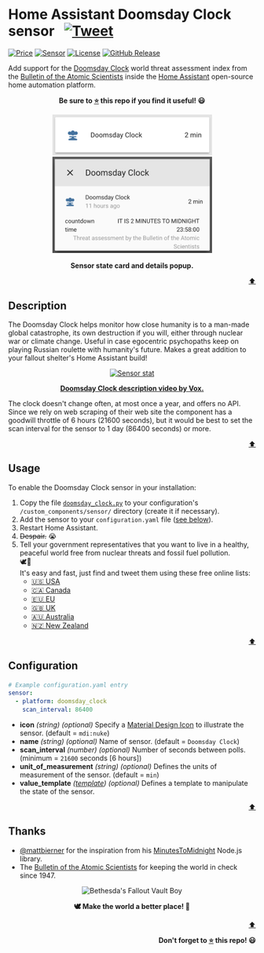 # Home Assistant Doomsday Clock sensor &nbsp; [![Tweet](https://img.shields.io/twitter/url/http/shields.io.svg?style=social)](https://twitter.com/intent/tweet?text=Display%20the%20Doomsday%20Clock%20inside%20your%20fallout%20shelter%27s%20Home%20Assistant!&url=https://github.com/renemarc/home-assistant-doomsday-clock&via=renemarc&hashtags=HomeAssistant,Python,Doomsday,Doomsday_Clock,Peace)

[![Price][img-price]][link-license]
[![Sensor][img-hass]][link-hass]
[![License][img-license]][link-license]
[![GitHub Release][img-github-release]][link-repo]

Add support for the [Doomsday Clock](https://en.wikipedia.org/wiki/Doomsday_Clock) world threat assessment index from the [Bulletin of the Atomic Scientists](https://thebulletin.org/doomsday-clock/) inside the [Home Assistant](https://home-assistant.io/) open-source home automation platform.

<div align="center">
    <p><strong>Be sure to <a href="#" title="star">⭐️</a> this repo if you find it useful! 😃</strong></p>
    <figure>
        <div>
            <img src="screenshot-card.png" alt="Sensor state card" title="Sensor state card" width="325">
            <img src="screenshot-details.png" alt="Sensor details" title="Sensor details" width="325">
        </div>
        <figcaption>
            <p><strong>Sensor state card and details popup.</strong></p>
        </figcaption>
    </figure>
</div>

<p align="right"><a href="#" title="Back to top">⬆️</a></p>


## Description

The Doomsday Clock helps monitor how close humanity is to a man-made global catastrophe, its own destruction if you will, either through nuclear war or climate change. Useful in case egocentric psychopaths keep on playing Russian roulette with humanity's future. Makes a great addition to your fallout shelter's Home Assistant build!

<div align="center">
    <figure>
        <div>
            <a href="https://www.youtube.com/watch?v=jCnWPbn-ZKo"><img src="http://img.youtube.com/vi/jCnWPbn-ZKo/maxresdefault.jpg" alt="Sensor stat" title="Sensor stat" width="400"></a>
        </div>
        <figcaption>
            <p><strong><a href="https://www.youtube.com/watch?v=jCnWPbn-ZKo">Doomsday Clock description video by Vox.</a></strong></strong></p>
        </figcaption>
    </figure>
</div>

The clock doesn't change often, at most once a year, and offers no API. Since we rely on web scraping of their web site the component has a goodwill throttle of 6 hours (21600 seconds), but it would be best to set the scan interval for the sensor to 1 day (86400 seconds) or more.

<p align="right"><a href="#" title="Back to top">⬆️</a></p>


## Usage

To enable the Doomsday Clock sensor in your installation:

1. Copy the file [`doomsday_clock.py`](doomsday_clock.py) to your configuration's `/custom_components/sensor/` directory (create it if necessary). 
2. Add the sensor to your `configuration.yaml` file ([see below](#configuration)).
3. Restart Home Assistant.
4. ~~Despair.~~ 😭
5. Tell your government representatives that you want to live in a healthy, peaceful world free from nuclear threats and fossil fuel pollution.  
    🕊🌱  
    It's easy and fast, just find and tweet them using these free online lists:
    - [🇺🇸 USA](http://www.tweetcongress.org/)
    - [🇨🇦 Canada](http://politwitter.ca/mp_search.php)
    - [🇪🇺 EU](https://twitter.com/europarl_en/lists/all-meps-on-twitter/members)
    - [🇬🇧 UK](https://www.mpsontwitter.co.uk/list)
    - [🇦🇺 Australia](https://twitter.com/mumbletwits/lists/federal-mps/members)
    - [🇳🇿 New Zealand](https://twitter.com/nzparliament/lists/mps)

<p align="right"><a href="#" title="Back to top">⬆️</a></p>


## Configuration

```yaml
# Example configuration.yaml entry
sensor:
  - platform: doomsday_clock
    scan_interval: 86400
```

- **icon** _(string) (optional)_ Specify a [Material Design Icon](https://materialdesignicons.com) to illustrate the sensor. (default = `mdi:nuke`)
- **name** _(string) (optional)_ Name of sensor. (default = `Doomsday Clock`)
- **scan_interval** _(number) (optional)_ Number of seconds between polls. (minimum = `21600` seconds [6 hours])
- **unit_of_measurement** _(string) (optional)_ Defines the units of measurement of the sensor. (default = `min`)
- **value_template** _([template](https://home-assistant.io/docs/configuration/templating/)) (optional)_ Defines a template to manipulate the state of the sensor.

<p align="right"><a href="#" title="Back to top">⬆️</a></p>


## Thanks

- [@mattbierner](https://github.com/mattbierner) for the inspiration from his [MinutesToMidnight](https://github.com/mattbierner/MinutesToMidnight) Node.js library.
- The [Bulletin of the Atomic Scientists](https://thebulletin.org/doomsday-clock/past-announcements/) for keeping the world in check since 1947.

<div align="center">
    <figure>
        <div>
            <img src="https://media.giphy.com/media/xUOxfg0ESyhKOv4Vva/giphy.gif" alt="Bethesda's Fallout Vault Boy" title="Bethesda's Fallout Vault Boy" width="200">
        </div>
        <figcaption>
            <p><strong>🕊️ Make the world a better place! 🌱</strong></p>
        </figcaption>
    </figure>
</div>


<!--
Footer starts.
-->
<p align="right"><a href="#" title="Back to top">⬆️</a></p>

<p align="right"><strong>Don't forget to <a href="#" title="star">⭐️</a> this repo! 😃</strong></p>
<!--
Footer ends.
-->


<!--
Image references.
-->

[img-hass]:https://img.shields.io/badge/sensor_for-Home_Assistant-53c1f1.svg
[img-github-release]:https://img.shields.io/github/release/renemarc/home-assistant-doomsday-clock/all.svg
[img-license]:https://img.shields.io/github/license/renemarc/home-assistant-doomsday-clock.svg
[img-price]:https://img.shields.io/badge/price-FREE-53c1f1.svg

<!--
Link references.
-->

[link-hass]:https://home-assistant.io/
[link-license]:LICENSE.txt
[link-repo]:https://github.com/renemarc/home-assistant-doomsday-clock
